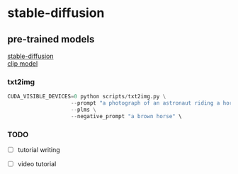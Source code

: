 # stable-diffusion


## pre-trained models
[stable-diffusion](https://huggingface.co/CompVis/stable-diffusion-v1-4)  
[clip model](https://huggingface.co/openai/clip-vit-large-patch14)

### txt2img
```python
CUDA_VISIBLE_DEVICES=0 python scripts/txt2img.py \
                    --prompt "a photograph of an astronaut riding a horse" \
                    --plms \
                    --negative_prompt "a brown horse" \
```

### TODO
- [ ] tutorial writing
- [ ] video tutorial

